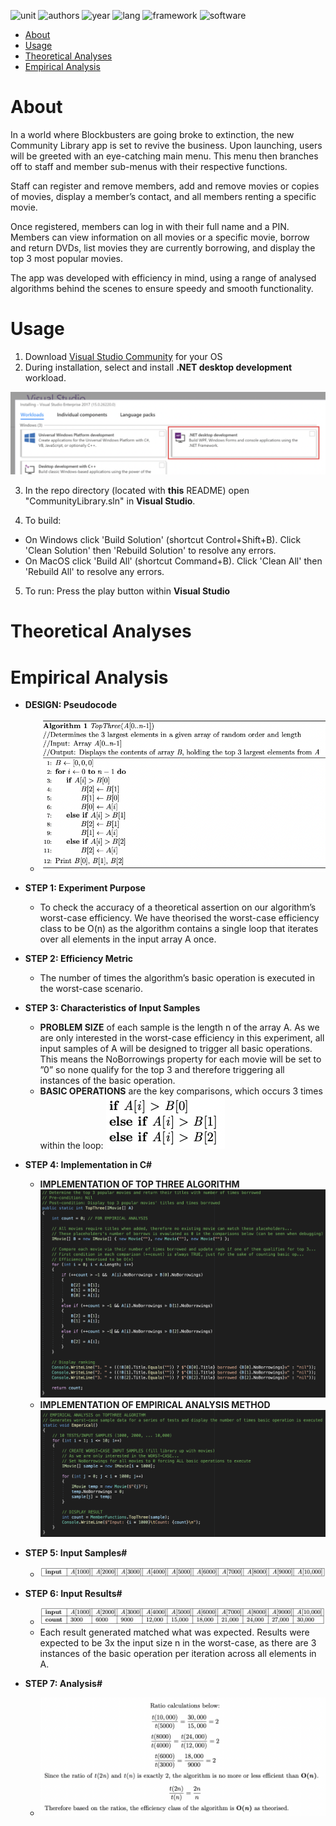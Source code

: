 ![unit](https://img.shields.io/badge/Unit-Algorithms%20and%20Complexity-yellowgreen?style=plastic)
![authors](https://img.shields.io/badge/Authors-Johnny%20n%20Jamie-yellow?style=plastic)
![year](https://img.shields.io/badge/Year-2022-lightgrey?style=plastic)
![lang](https://img.shields.io/badge/Language-C%20Sharp-informational?style=plastic&logo=C%20Sharp)
![framework](https://img.shields.io/badge/Framework-.NET-informational?style=plastic&logo=.NET)
![software](https://img.shields.io/badge/IDE-Visual%20Studio-blueviolet?style=plastic&logo=visual%20studio)

- [About](#about)
- [Usage](#usage)
- [Theoretical Analyses](#theoretical-analyses)
- [Empirical Analysis](#empirical-analysis)

# **About**
In a world where Blockbusters are going broke to extinction, the new Community Library app is set
to revive the business. Upon launching, users will be greeted with an eye-catching main menu. This
menu then branches off to staff and member sub-menus with their respective functions.

Staff can register and remove members, add and remove movies or copies of movies, display a member’s
contact, and all members renting a specific movie.

Once registered, members can log in with their full name and a PIN. Members can view information
on all movies or a specific movie, borrow and return DVDs, list movies they are currently borrowing,
and display the top 3 most popular movies.

The app was developed with efficiency in mind, using a range of analysed algorithms behind the
scenes to ensure speedy and smooth functionality.

# **Usage**
1. Download [Visual Studio Community](https://visualstudio.microsoft.com/downloads/) for your OS
2. During installation, select and install **.NET desktop development** workload.

![download VS](/img/download-vs.png)

3. In the repo directory (located with **this** README) open "CommunityLibrary.sln" in **Visual Studio**.

4. To build:
- On Windows click 'Build Solution' (shortcut Control+Shift+B). Click 'Clean Solution' then 'Rebuild Solution' to resolve any errors.
- On MacOS click 'Build All' (shortcut Command+B). Click 'Clean All' then 'Rebuild All' to resolve any errors.

5. To run: Press the play button within **Visual Studio**

# **Theoretical Analyses**



# **Empirical Analysis**
- **DESIGN: Pseudocode**
    - ![top three pseudocode](/img/top-three-pseudocode.png)

- **STEP 1: Experiment Purpose**
    - To check the accuracy of a theoretical assertion on our algorithm’s worst-case efficiency. We have theorised the worst-case efficiency class to be O(n) as the algorithm contains a single loop that iterates over all elements in the input array A once.

- **STEP 2: Efficiency Metric**
    - The number of times the algorithm’s basic operation is executed in the worst-case scenario.

- **STEP 3: Characteristics of Input Samples**
    - **PROBLEM SIZE** of each sample is the length n of the array A. As we are only interested in the worst-case efficiency in this experiment, all input samples of A will be designed to trigger all basic operations. This means the NoBorrowings property for each movie will be set to ”0” so none qualify for the top 3 and therefore triggering all instances of the basic operation.
    - **BASIC OPERATIONS** are the key comparisons, which occurs 3 times within the loop: ![Basic Operations](/img/basic-ops.png)

- **STEP 4: Implementation in C#**
    - **IMPLEMENTATION OF TOP THREE ALGORITHM** ![implementation of top three algo](/img/top-three.png)
    - **IMPLEMENTATION OF EMPIRICAL ANALYSIS METHOD** ![implementation of empirical analysis method](/img/empirical.png)

- **STEP 5: Input Samples#**
    - ![input samples](/img/samples.png)

- **STEP 6: Input Results#**
    - ![input results](/img/results.png)
    - Each result generated matched what was expected. Results were expected to be 3x the input size n in the worst-case, as there are 3 instances of the basic operation per iteration across all elements in A.

- **STEP 7: Analysis#**
    - ![analysis](/img/analysis.png)
